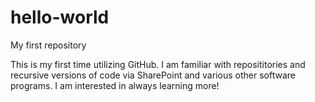 # hello-world
My first repository

This is my first time utilizing GitHub. I am familiar with reposititories and recursive versions of code via SharePoint and various other software programs. I am interested in always learning more!

